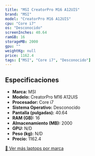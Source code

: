 ```yaml
---
title: "MSI CreatorPro M16 A12UIS"
brand: "MSI"
model: "CreatorPro M16 A12UIS"
cpu: "Core i7"
os: "Desconocido"
screenInches: 40.64
ramGB: 16
storageMB: 2000
gpu: ""
weightKg: null
price: 1162.4
tags: ["MSI", "Core i7", "Desconocido"]
---
```

## Especificaciones

- **Marca:** MSI
- **Modelo:** CreatorPro M16 A12UIS
- **Procesador:** Core i7
- **Sistema Operativo:** Desconocido
- **Pantalla (pulgadas):** 40.64
- **RAM (GB):** 16
- **Almacenamiento (MB):** 2000
- **GPU:** N/D
- **Peso (kg):** N/D
- **Precio:** 1162.4

[:rocket: Ver más laptops por marca](/brand/msi)
